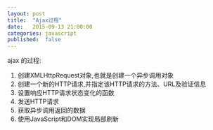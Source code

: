 ```yaml
---
layout: post
title:  "Ajax过程"
date:   2015-09-13 21:00:00
categories: javascript
published:  false
---
```

ajax 的过程:   

1. 创建XMLHttpRequest对象,也就是创建一个异步调用对象
2. 创建一个新的HTTP请求,并指定该HTTP请求的方法、URL及验证信息
3. 设置响应HTTP请求状态变化的函数
4. 发送HTTP请求
5. 获取异步调用返回的数据
6. 使用JavaScript和DOM实现局部刷新
